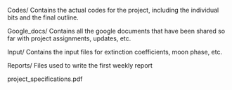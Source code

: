 

Codes/
  Contains the actual codes for the project, including the individual bits
  and the final outline.

Google_docs/
  Contains all the google documents that have been shared so far with project
  assignments, updates, etc.

Input/
  Contains the input files for extinction coefficients, moon phase, etc.

Reports/
  Files used to write the first weekly report

project_specifications.pdf
